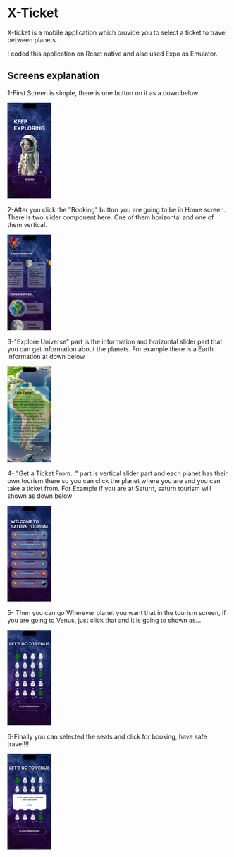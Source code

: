 <h1>X-Ticket</h1>

<p> X-ticket is a mobile application which provide you to select a ticket to travel between planets. </p>
<p> I coded this application on React native and also used Expo as Emulator. </p>
<h2>Screens explanation</h2>
<p>1-First Screen is simple, there is one button on it as a down below </p>
<img
  src="src/images/firstScreen.png"
  alt="Log In"
  style="display: inline-block; margin: 10 auto; width: 100px">
  <p>2-After you click the "Booking" button you are going to be in Home screen. There is two slider component here. One of them horizontal and one of them vertical.</p>
<img
  src="src/images/secondScreen.png"
  alt="Home Screen"
  style="display: inline-block; margin: 10 auto; width: 100px">
<p>3-"Explore Universe" part is the information and horizontal slider part that you can get information about the planets. For example there is a Earth information at down below</p>
<img
  src="src/images/earthInfo.png"
  alt="Earth Information"
  style="display: inline-block; margin: 10 auto; width: 100px">
  <p>4- "Get a Ticket From..." part is vertical slider part and each planet has their own tourism there so you can click the planet where you are and you can take a ticket from. For Example if you are at Saturn, saturn tourism will shown as down below</p>
  <img
  src="src/images/saturnTourism.png"
  alt="Saturn Tourism"
  style="display: inline-block; margin: 10 auto; width: 100px">
  <p>5- Then you can go Wherever planet you want that in the tourism screen, if you are going to Venus, just click that and it is going to shown as... </p>
   <img
  src="src/images/venusSeats.png"
  alt="seats"
  style="display: inline-block; margin: 10 auto; width: 100px">
<p>6-Finally you can selected the seats and click for booking, have safe travel!!!</p>
 <img
  src="src/images/seatsSelected.png"
  alt="seats"
  style="display: inline-block; margin: 10 auto; width: 100px">
